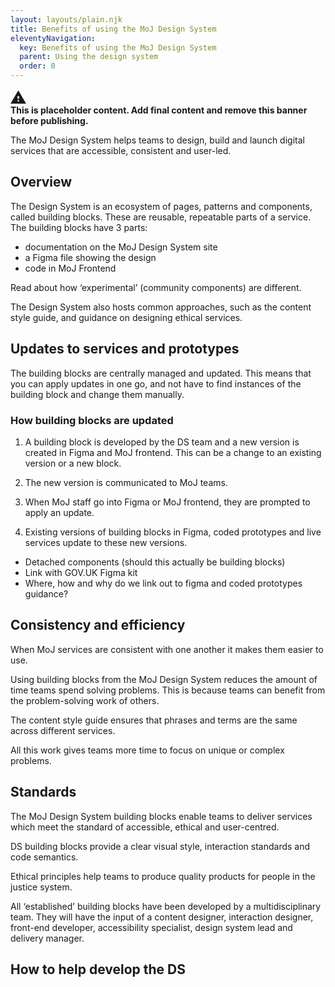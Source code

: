 ```yaml
---
layout: layouts/plain.njk
title: Benefits of using the MoJ Design System
eleventyNavigation:
  key: Benefits of using the MoJ Design System
  parent: Using the design system
  order: 0
---
```


<div class="moj-banner moj-banner--warning" role="region" aria-label="Warning">

  <svg class="moj-banner__icon" fill="currentColor" role="presentation" focusable="false" xmlns="http://www.w3.org/2000/svg" viewBox="0 0 25 25" height="25" width="25">
    <path d="M13.6,15.4h-2.3v-4.5h2.3V15.4z M13.6,19.8h-2.3v-2.2h2.3V19.8z M0,23.2h25L12.5,2L0,23.2z" />
  </svg>

  <div class="moj-banner__message"><strong>This is placeholder content. Add final content and remove this banner before publishing.</strong></div>

</div>


<span class="govuk-caption-xl">The MoJ Design System helps teams to design, build and launch digital services that are accessible, consistent and user-led.</span>

## Overview

The Design System is an ecosystem of pages, patterns and components, called building blocks. These are reusable, repeatable parts of a service. The building blocks have 3 parts:

- documentation on the MoJ Design System site
- a Figma file showing the design
- code in MoJ Frontend

<div class="govuk-inset-text">
  Read about how ‘experimental’ (community components) are different.
</div>

The Design System also hosts common approaches, such as the content style guide, and guidance on designing ethical services. 

## Updates to services and prototypes

The building blocks are centrally managed and updated. This means that you can apply updates in one go, and not have to find instances of the building block and change them manually.

### How building blocks are updated

1. A building block is developed by the DS team and a new version is created in Figma and MoJ frontend. This can be a change to an existing version or a new block. 

2. The new version is communicated to MoJ teams.

3. When MoJ staff go into Figma or MoJ frontend, they are prompted to apply an update.

4. Existing versions of building blocks in Figma, coded prototypes and live services update to these new versions.  

- Detached components (should this actually be building blocks)
- Link with GOV.UK Figma kit
- Where, how and why do we link out to figma and coded prototypes guidance?

## Consistency and efficiency 

When MoJ services are consistent with one another it makes them easier to use. 

Using building blocks from the MoJ Design System reduces the amount of time teams spend solving problems. This is because teams can benefit from the problem-solving work of others. 

The content style guide ensures that phrases and terms are the same across different services.

All this work gives teams more time to focus on unique or complex problems.

## Standards

The MoJ Design System building blocks enable teams to deliver services which meet the standard of accessible, ethical and user-centred. 

DS building blocks provide a clear visual style, interaction standards and code semantics. 

Ethical principles help teams to produce quality products for people in the justice system. 

All ‘established’ building blocks have been developed by a multidisciplinary team. They will have the input of a content designer, interaction designer, front-end developer, accessibility specialist, design system lead and delivery manager. 
 
## How to help develop the DS
 
